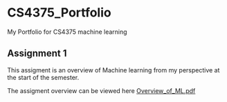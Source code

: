 # CS4375_Portfolio
My Portfolio for CS4375 machine learning

## Assignment 1

This assigment is an overview of Machine learning from my perspective at the start of the semester.

The assigment overview can be viewed here [Overview_of_ML.pdf](https://github.com/ScrappyFoster/CS4375_Portfolio/blob/main/Overview_of_ML.pdf)
